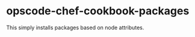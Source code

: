 opscode-chef-cookbook-packages
==============================

This simply installs packages based on node attributes.